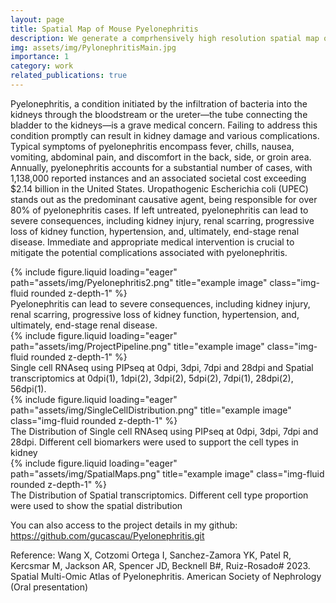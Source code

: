 ```yaml
---
layout: page
title: Spatial Map of Mouse Pyelonephritis
description: We generate a comprhensively high resolution spatial map of mouse kidney after UPEC within different dates
img: assets/img/PylonephritisMain.jpg
importance: 1
category: work
related_publications: true
---
```


Pyelonephritis, a condition initiated by the infiltration of bacteria into the kidneys through the bloodstream or the ureter—the tube connecting the bladder to the kidneys—is a grave medical concern. Failing to address this condition promptly can result in kidney damage and various complications. Typical symptoms of pyelonephritis encompass fever, chills, nausea, vomiting, abdominal pain, and discomfort in the back, side, or groin area. Annually, pyelonephritis accounts for a substantial number of cases, with 1,138,000 reported instances and an associated societal cost exceeding $2.14 billion in the United States. Uropathogenic Escherichia coli (UPEC) stands out as the predominant causative agent, being responsible for over 80% of pyelonephritis cases. If left untreated, pyelonephritis can lead to severe consequences, including kidney injury, renal scarring, progressive loss of kidney function, hypertension, and, ultimately, end-stage renal disease. Immediate and appropriate medical intervention is crucial to mitigate the potential complications associated with pyelonephritis.

<div class="row">
    <div class="col-sm mt-3 mt-md-0">
        {% include figure.liquid loading="eager" path="assets/img/Pyelonephritis2.png" title="example image" class="img-fluid rounded z-depth-1" %}
    </div>
</div>
<div class="caption">
    Pyelonephritis can lead to severe consequences, including kidney injury, renal scarring, progressive loss of kidney function, hypertension, and, ultimately, end-stage renal disease.
</div>
<div class="row">
    <div class="col-sm mt-3 mt-md-0">
        {% include figure.liquid loading="eager" path="assets/img/ProjectPipeline.png" title="example image" class="img-fluid rounded z-depth-1" %}
    </div>
</div>
<div class="caption">
    Single cell RNAseq using PIPseq at 0dpi, 3dpi, 7dpi and 28dpi and Spatial transcriptomics at 0dpi(1), 1dpi(2), 3dpi(2), 5dpi(2), 7dpi(1), 28dpi(2), 56dpi(1).
</div>

<div class="row">
    <div class="col-sm mt-3 mt-md-0">
        {% include figure.liquid loading="eager" path="assets/img/SingleCellDistribution.png" title="example image" class="img-fluid rounded z-depth-1" %}
    </div>
</div>
<div class="caption">
    The Distribution of Single cell RNAseq using PIPseq at 0dpi, 3dpi, 7dpi and 28dpi. Different cell biomarkers were used to support the cell types in kidney
</div>

<div class="row">
    <div class="col-sm mt-3 mt-md-0">
        {% include figure.liquid loading="eager" path="assets/img/SpatialMaps.png" title="example image" class="img-fluid rounded z-depth-1" %}
    </div>
</div>
<div class="caption">
    The Distribution of Spatial transcriptomics. Different cell type proportion were used to show the spatial distribution
</div>


You can also access to the project details in my github: https://github.com/gucascau/Pyelonephritis.git

Reference: Wang X, Cotzomi Ortega I, Sanchez-Zamora YK, Patel R, Kercsmar M, Jackson AR, Spencer JD, Becknell B#, Ruiz-Rosado# 2023. Spatial Multi-Omic Atlas of Pyelonephritis. American Society of Nephrology (Oral presentation)